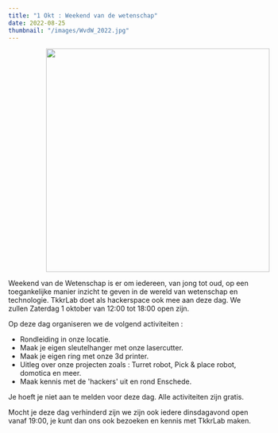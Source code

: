 ```yaml
---
title: "1 Okt : Weekend van de wetenschap"
date: 2022-08-25
thumbnail: "/images/WvdW_2022.jpg"
---
```


<img src="/images/WvdW_2022.jpg" width="450px"  style="margin: 0 15%;">

Weekend van de Wetenschap is er om iedereen, van jong tot oud, op een toegankelijke manier inzicht te geven in de wereld van wetenschap en technologie. TkkrLab doet als hackerspace ook mee aan deze dag. We zullen Zaterdag 1 oktober van 12:00 tot 18:00 open zijn.



Op deze dag organiseren we de volgend activiteiten :

- Rondleiding in onze locatie.
- Maak je eigen sleutelhanger met onze lasercutter.
- Maak je eigen ring met onze 3d printer.
- Uitleg over onze projecten zoals : Turret robot, Pick & place robot, domotica en meer.
- Maak kennis met de 'hackers' uit en rond Enschede.

Je hoeft je niet aan te melden voor deze dag. Alle activiteiten zijn gratis.

Mocht je deze dag verhinderd zijn we zijn ook iedere dinsdagavond open vanaf 19:00, je kunt dan ons ook bezoeken en kennis met TkkrLab maken.
